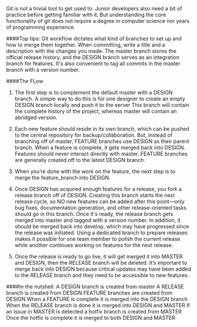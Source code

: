 
Git is not a trivial tool to get used to. Junior developers also need a bit of practice before getting familiar with it. But understanding the core functionality of git does not require a degree in computer science nor years of programming experience.

####Top tips:
Git workflow dictates what kind of branches to set up and how to merge them together.
When committing, write a title and a description with the changes you made.
The master branch stores the official release history, and the DESIGN branch serves as an integration branch for features. It's also convenient to tag all commits in the master branch with a version number.

####The FLow
1. The first step is to complement the default master with a DESIGN branch. A simple way to do this is for one designer to create an empty DESIGN branch locally and push it to the server
This branch will contain the complete history of the project, whereas master will contain an abridged version. 

2. Each new feature should reside in its own branch, which can be pushed to the central repository for backup/collaboration. But, instead of branching off of master, FEATURE branches use DESIGN as their parent branch. When a feature is complete, it gets merged back into DESIGN. Features should never interact directly with master.
FEATURE branches are generally created off to the latest DESIGN branch.

3. When you’re done with the work on the feature, the next step is to merge the feature_branch into DESIGN.

4. Once DESIGN has acquired enough features for a release, you fork a release branch off of DESIGN. Creating this branch starts the next release cycle, so NO new features can be added after this point—only bug fixes, documentation generation, and other release-oriented tasks should go in this branch. Once it's ready, the release branch gets merged into master and tagged with a version number. In addition, it should be merged back into develop, which may have progressed since the release was initiated.
Using a dedicated branch to prepare releases makes it possible for one team member to polish the current release while another continues working on features for the next release.

5. Once the release is ready to go live, it will get merged it into MASTER and DESIGN, then the RELEASE branch will be deleted. It’s important to merge back into DESIGN because critical updates may have been added to the RELEASE branch and they need to be accessible to new features.


####In the nutshell:
    A DESIGN branch is created from master
    A RELEASE branch is created from DESIGN
    FEATURE branches are created from DESIGN
    When a FEATURE is complete it is merged into the DESIGN branch
    When the RELEASE branch is done it is merged into DESIGN and MASTER
    If an issue in MASTER is detected a hotfix branch is created from MASTER
    Once the hotfix is complete it is merged to both DESIGN and MASTER
